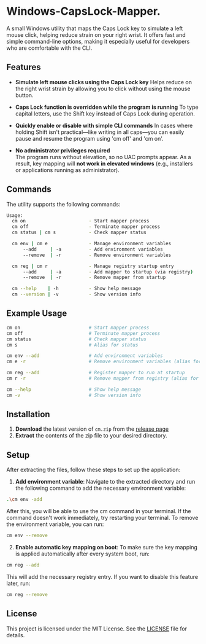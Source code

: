 # Windows-CapsLock-Mapper.

A small Windows utility that maps the Caps Lock key to simulate a left mouse click, helping reduce strain on your right wrist. It offers fast and simple command-line options, making it especially useful for developers who are comfortable with the CLI.


## Features

- **Simulate left mouse clicks using the Caps Lock key**
Helps reduce on the right wrist strain by allowing you to click without using the mouse button.

- **Caps Lock function is overridden while the program is running**
To type capital letters, use the Shift key instead of Caps Lock during operation.

- **Quickly enable or disable with simple CLI commands**
In cases where holding Shift isn't practical—like writing in all caps—you can easily pause and resume the program using 'cm off' and 'cm on'.

- **No administrator privileges required**  
The program runs without elevation, so no UAC prompts appear. As a result, key mapping will **not work in elevated windows** (e.g., installers or applications running as administrator).


## Commands

The utility supports the following commands:

```bash
Usage:
  cm on                       - Start mapper process
  cm off                      - Terminate mapper process
  cm status | cm s            - Check mapper status

  cm env | cm e               - Manage environment variables
      --add     | -a          - Add environment variables
      --remove  | -r          - Remove environment variables

  cm reg | cm r               - Manage registry startup entry
      --add     | -a          - Add mapper to startup (via registry)
      --remove  | -r          - Remove mapper from startup

  cm --help    | -h           - Show help message
  cm --version | -v           - Show version info
```


## Example Usage

```bash
cm on                         # Start mapper process
cm off                        # Terminate mapper process
cm status                     # Check mapper status
cm s                          # Alias for status

cm env --add                  # Add environment variables
cm e -r                       # Remove environment variables (alias for env)

cm reg --add                  # Register mapper to run at startup
cm r -r                       # Remove mapper from registry (alias for reg)

cm --help                     # Show help message
cm -v                         # Show version info
```


## Installation

1. **Download** the latest version of `cm.zip` from the [release page](https://github.com/Hyeonnam-J/Windows-CapsLock-Mapper/releases/latest)
2. **Extract** the contents of the zip file to your desired directory.


## Setup

After extracting the files, follow these steps to set up the application:

1. **Add environment variable**:
   Navigate to the extracted directory and run the following command to add the necessary environment variable:

```bash
.\cm env -add
```

  After this, you will be able to use the cm command in your terminal. If the command doesn't work immediately, try restarting your terminal.
  To remove the environment variable, you can run:

```bash
cm env --remove
```

2. **Enable automatic key mapping on boot**:
   To make sure the key mapping is applied automatically after every system boot, run:

```bash
cm reg --add
```

   This will add the necessary registry entry. If you want to disable this feature later, run:

```bash
cm reg --remove
```


## License

This project is licensed under the MIT License. See the [LICENSE](./LICENSE) file for details.